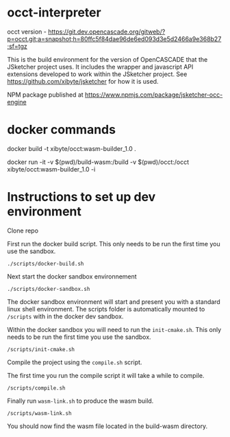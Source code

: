 # occt-interpreter

occt version - https://git.dev.opencascade.org/gitweb/?p=occt.git;a=snapshot;h=80ffc5f84dae96de6ed093d3e5d2466a9e368b27;sf=tgz

This is the build environment for the version of OpenCASCADE that the JSketcher project uses. 
It includes the wrapper and javascript API extensions developed to work within the JSketcher project.
See https://github.com/xibyte/jsketcher for how it is used.  

NPM package published at https://www.npmjs.com/package/jsketcher-occ-engine

# docker commands

docker build -t xibyte/occt:wasm-builder_1.0 .

docker run -it -v $(pwd)/build-wasm:/build -v $(pwd)/occt:/occt xibyte/occt:wasm-builder_1.0 -i



# Instructions to set up dev environment
Clone repo

First run the docker build script. This only needs to be run the first time you use the sandbox.
```
./scripts/docker-build.sh

```

Next start the docker sandbox environnement
```
./scripts/docker-sandbox.sh
```

The docker sandbox environment will start and present you with a standard linux shell environment. 
The scripts folder is automatically mounted to `/scripts` with in the docker dev sandbox. 

Within the docker sandbox you will need to run the `init-cmake.sh`. This only needs to be run the first time you use the sandbox.
```
/scripts/init-cmake.sh
```

Compile the project using the `compile.sh` script. 

The first time you run the compile script it will take a while to compile.
```
/scripts/compile.sh
```



Finally run `wasm-link.sh` to produce the wasm build. 
```
/scripts/wasm-link.sh
```

You should now find the wasm file located in the build-wasm directory.